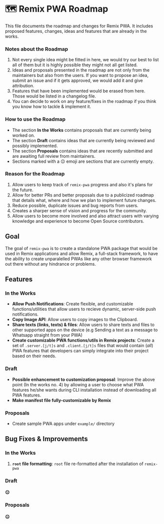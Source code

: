 # 🗺 Remix PWA Roadmap

This file documents the roadmap and changes for Remix PWA. It includes proposed features, changes, ideas and features that are already in the  works.

### Notes about the Roadmap

1. Not every single idea might be fitted in here, we would try our best to list all of them but it is highly possible they might not all get listed.
2. Ideas and proposals presented in the roadmap are not only from the maintainers but also from the users. If you want to propose an idea, submit an issue and if it gets approved, we would add it and give attribution.
3. Features that have been implemented would be erased from here. Those would be listed in a changelog file.
4. You can decide to work on any feature/fixes in the roadmap if you think you know how to tackle & implement it.

### How to use the Roadmap

- The section **In the Works** contains proposals that are currently being worked on.
- The section **Draft** contains ideas that are currently being reviewed and possibly implemented.
- The section **Proposals** contains ideas that are recently submitted and are awaiting full review from maintainers.
- Sections marked with a 😐 emoji are sections that are currently empty.

### Reason for the Roadmap

1. Allow users to keep track of `remix-pwa` progress and also it's plans for the future.
2. Allow for better PRs and better proposals due to a publicized roadmap that details what, where and how we plan to implement future changes. 
3. Reduce possible, duplicate issues and bug reports from users.
4. Creates a sharper sense of vision and progress for the community.
5. Allow users to become more involved and also attract users with varying knowledge and experience to become Open Source contributors.

## Goal

The goal of `remix-pwa` is to create a standalone PWA package that would be used in Remix applications and allow Remix, a full-stack framework, to have the ability to create unparalelled PWAs like any other browser framework out there without any hindrance or problems.

<h2> Features </h2>

### In the Works

- **Allow Push Notifications**: Create flexible, and customizable functions/utilities that allow users to recieve dynamic, server-side push notifications.
- **Copy Image API**: Allow users to copy images to the Clipboard.
- **Share texts (links, texts) & files**: Allow users to share texts and files to other supported apps on the device (e.g Sending a text as a message to Whatsapp straight from your PWA)
- **Create customizable PWA functions/utils in Remix projects**: Create a set of `.server.[j/t]s` and `.client.[j/t]s` files that would contain (*all*) PWA features that developers can simply integrate into their project based on their needs.

### Draft

- **Possible enhancement to customization proposal**: Improve the above point (In the works no. 4) by allowing a user to choose what PWA features he/she wants during CLI installation instead of downloading all PWA features.
- **Make manifest file fully-customizable by Remix**

### Proposals

- Create sample PWA apps under `example/` directory

## Bug Fixes & Improvements

### In the Works

1. **`root` file formatting**: `root` file re-formatted after the installation of `remix-pwa`

### Draft

#### 😐

### Proposals

#### 😐
